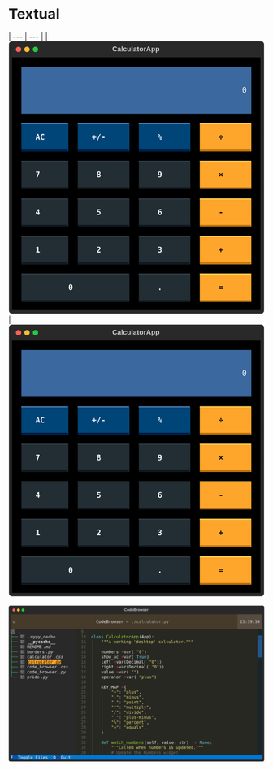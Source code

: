 # Textual

| --- | --- |
| ![calculator screenshot](./imgs/calculator.svg) | ![calculator screenshot](./imgs/calculator.svg)

![calculator screenshot](./imgs/codebrowser.svg)
